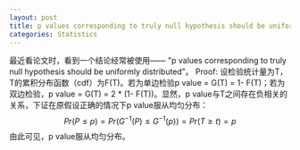 ```yaml
---
layout: post
title: p values corresponding to truly null hypothesis should be uniformly distributed
categories: Statistics
---
```

最近看论文时，看到一个结论经常被使用——
"p values corresponding to truly null hypothesis should be uniformly distributed"。
Proof:
设检验统计量为T，T的累积分布函数（cdf）为F(T)。若为单边检验p value = G(T) = 1- F(T)；若为双边检验，p value = G(T) = 2 * (1- F(T))。显然，p value与T之间存在负相关的关系，下证在原假设正确的情况下p value服从均匀分布：
$$Pr(P \leq p) = Pr(G^{-1}(P) \leq G^{-1}(p))= Pr(T \geq t) = p $$
由此可见，p value服从均匀分布。
